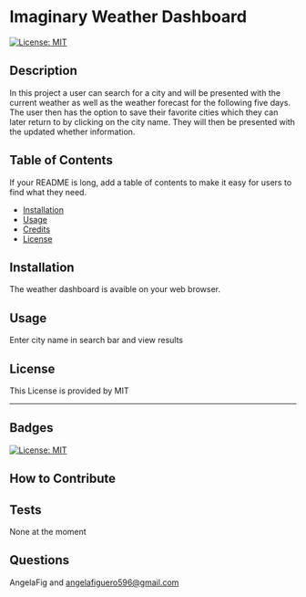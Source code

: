 # Imaginary Weather Dashboard
 [![License: MIT](https://img.shields.io/badge/License-MIT-yellow.svg)](https://opensource.org/licenses/MIT)
  ## Description 
  In this project a user can search for a city and will be presented with the current weather as well as the weather forecast for the following five days. The user then has the option to save  their favorite cities which they can later return to by clicking on the city name. They will then be presented with the updated whether information.
  
  ## Table of Contents 
  
  If your README is long, add a table of contents to make it easy for users to find what they need.
  
  - [Installation](#installation)
  - [Usage](#usage)
  - [Credits](#credits)
  - [License](#license) 
  
  ## Installation 
  The weather dashboard is avaible on your web browser. 
  
  
  ## Usage 
  Enter city name in search bar and view results
  
 
  ## License 
  This License is provided by MIT
  
  ---
  
   ## Badges
  [![License: MIT](https://img.shields.io/badge/License-MIT-yellow.svg)](https://opensource.org/licenses/MIT)
  
  ## How to Contribute
  
  
  ## Tests
  None at the moment
  
  ## Questions
  AngelaFig and angelafiguero596@gmail.com
  
